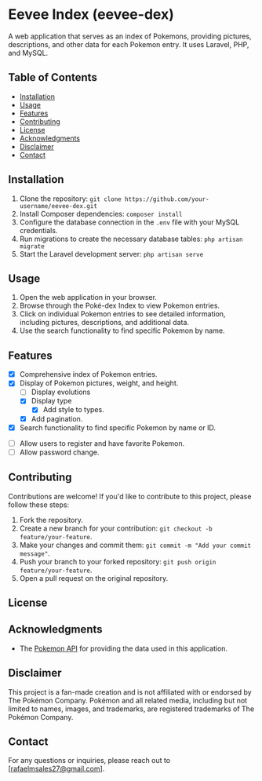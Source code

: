 # Eevee Index (eevee-dex)

A web application that serves as an index of Pokemons, providing pictures, descriptions, and other data for each Pokemon entry. It uses Laravel, PHP, and MySQL. 

## Table of Contents

- [Installation](#installation)
- [Usage](#usage)
- [Features](#features)
- [Contributing](#contributing)
- [License](#license)
- [Acknowledgments](#acknowledgments)
- [Disclaimer](#disclaimer)
- [Contact](#contact)

## Installation

1. Clone the repository: `git clone https://github.com/your-username/eevee-dex.git`
2. Install Composer dependencies: `composer install`
3. Configure the database connection in the `.env` file with your MySQL credentials.
4. Run migrations to create the necessary database tables: `php artisan migrate`
5. Start the Laravel development server: `php artisan serve`

## Usage

1. Open the web application in your browser.
2. Browse through the Poké-dex Index to view Pokemon entries.
3. Click on individual Pokemon entries to see detailed information, including pictures, descriptions, and additional data.
4. Use the search functionality to find specific Pokemon by name.

## Features

- [x] Comprehensive index of Pokemon entries.
- [x] Display of Pokemon pictures, weight, and height.
  - [ ] Display evolutions
  - [x] Display type
    - [x] Add style to types.
  - [x] Add pagination.
- [x] Search functionality to find specific Pokemon by name or ID.
<!-- - [ ] Search by type -->
<!-- - [ ] Search by habitat -->
- [ ] Allow users to register and have favorite Pokemon.
- [ ] Allow password change.

<!-- - [ ] Have Pokemon news section linked to Pokemon official news -->

## Contributing

Contributions are welcome! If you'd like to contribute to this project, please follow these steps:

1. Fork the repository.
2. Create a new branch for your contribution: `git checkout -b feature/your-feature`.
3. Make your changes and commit them: `git commit -m "Add your commit message"`.
4. Push your branch to your forked repository: `git push origin feature/your-feature`.
5. Open a pull request on the original repository.

<!-- Please ensure that your contributions adhere to the [code of conduct](CODE_OF_CONDUCT.md). -->

## License

<!-- This project is licensed under the [MIT License](LICENSE.md). -->

## Acknowledgments

- The [Pokemon API](https://pokeapi.co/) for providing the data used in this application.

## Disclaimer

This project is a fan-made creation and is not affiliated with or endorsed by The Pokémon Company. Pokémon and all related media, including but not limited to names, images, and trademarks, are registered trademarks of The Pokémon Company.

## Contact

For any questions or inquiries, please reach out to [rafaelmsales27@gmail.com].
